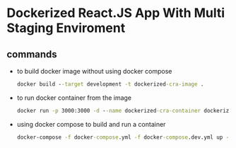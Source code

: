# Dockerized React.JS App With Multi Staging Enviroment

## commands
- to build docker image without using docker compose 
    ```cmd
    docker build --target development -t dockerized-cra-image .
    ```
- to run docker container from the image
    ```cmd
    docker run -p 3000:3000 -d --name dockerized-cra-container dockerized-cra-image
    ```
- using docker compose to build and run a container 
    ```cmd
    docker-compose -f docker-compose.yml -f docker-compose.dev.yml up -d --build 
    ```